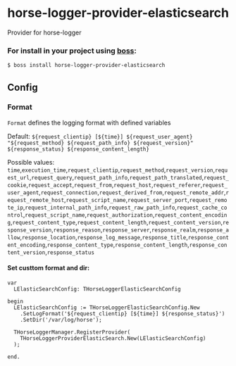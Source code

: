 # horse-logger-provider-elasticsearch
Provider for horse-logger

### For install in your project using [boss](https://github.com/HashLoad/boss):
``` sh
$ boss install horse-logger-provider-elasticsearch
```

## Config

### Format
`Format` defines the logging format with defined variables

Default: `${request_clientip} [${time}] ${request_user_agent} "${request_method} ${request_path_info} ${request_version}" ${response_status} ${response_content_length}`

Possible values: `time`,`execution_time`,`request_clientip`,`request_method`,`request_version`,`request_url`,`request_query`,`request_path_info`,`request_path_translated`,`request_cookie`,`request_accept`,`request_from`,`request_host`,`request_referer`,`request_user_agent`,`request_connection`,`request_derived_from`,`request_remote_addr`,`request_remote_host`,`request_script_name`,`request_server_port`,`request_remote_ip`,`request_internal_path_info`,`request_raw_path_info`,`request_cache_control`,`request_script_name`,`request_authorization`,`request_content_encoding`,`request_content_type`,`request_content_length`,`request_content_version`,`response_version`,`response_reason`,`response_server`,`response_realm`,`response_allow`,`response_location`,`response_log_message`,`response_title`,`response_content_encoding`,`response_content_type`,`response_content_length`,`response_content_version`,`response_status`

#### Set custtom format and dir:

```delphi
var
  LElasticSearchConfig: THorseLoggerElasticSearchConfig

begin
  LElasticSearchConfig := THorseLoggerElasticSearchConfig.New
    .SetLogFormat('${request_clientip} [${time}] ${response_status}')
    .SetDir('/var/log/horse');

  THorseLoggerManager.RegisterProvider(
    THorseLoggerProviderElasticSearch.New(LElasticSearchConfig)
  );

end.

```
